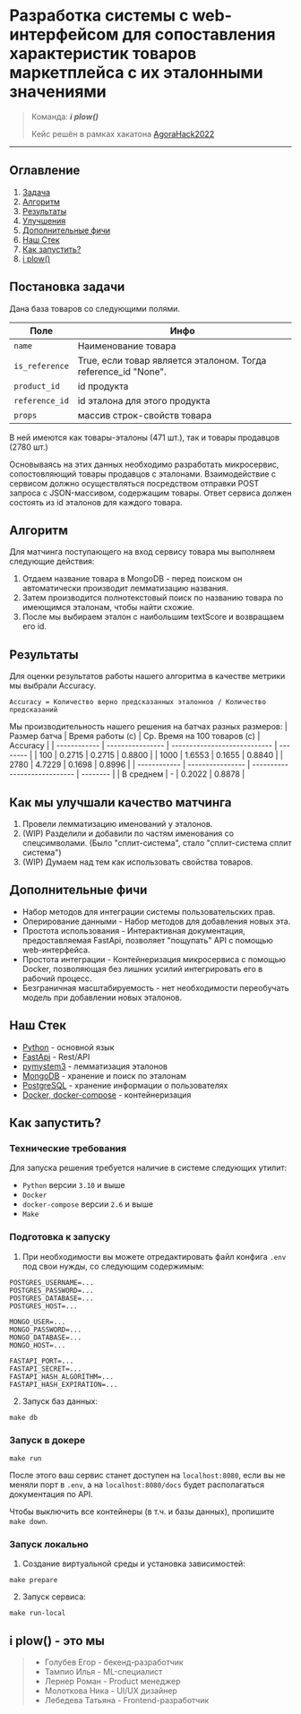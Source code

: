 # Разработка системы с web-интерфейсом для сопоставления характеристик товаров маркетплейса с их эталонными значениями

> Команда: ***i plow()***
>
> Кейс решён в рамках хакатона [AgoraHack2022](https://hackathon.agora.ru/)
---

## Оглавление

1. [Задача](#Постановка-задачи)
2. [Алгоритм](#Алгоритм)
3. [Результаты](#Результаты)
4. [Улучшения](#Как-мы-улучшали-качество-матчинга)
5. [Дополнительные фичи](#Дополнительные-фичи)
6. [Наш Стек](#Стек)
7. [Как запустить?](#как-запустить)
8. [i plow()](#i-plow---это-мы)

## Постановка задачи

Дана база товаров со следующими полями.

| Поле           | Инфо                                                           |
| -------------- | -------------------------------------------------------------- |
| `name`         | Наименование товара                                            |
| `is_reference` | True, если товар является эталоном. Тогда reference_id "None". |
| `product_id`   | id продукта                                                    |
| `reference_id` | id эталона для этого продукта                                  |
| `props`        | массив строк-свойств товара                                    |

В ней имеются как товары-эталоны (471 шт.), так и товары продавцов (2780 шт.)

Основываясь на этих данных необходимо разработать микросервис, сопостовляющий товары продавцов с эталонами. Взаимодействие с сервисом должно осуществляться посредством отправки POST запроса с JSON-массивом, содержащим товары. Ответ сервиса должен состоять из id эталонов для каждого товара.

## Алгоритм

Для матчинга поступающего на вход сервису товара мы выполняем следующие действия:

1. Отдаем название товара в MongoDB - перед поиском он автоматически производит лемматизацию названия.
2. Затем  производится полнотекстовый поиск по названию товара по имеющимся эталонам, чтобы найти схожие.
3. После мы выбираем эталон с наибольшим textScore и возвращаем его id.

## Результаты

Для оценки результатов работы нашего алгоритма в качестве метрики мы выбрали Accuracy.

`Accuracy = Количество верно предсказанных эталоннов / Количество предсказаний`

Мы производительность нашего решения на батчах разных размеров:
| Размер батча | Время работы (с) | Ср. Время на 100 товаров (с) | Accuracy |
| ------------ | ---------------- | ---------------------------- | -------- |
| 100          | 0.2715           | 0.2715                       | 0.8800   |
| 1000         | 1.6553           | 0.1655                       | 0.8840   |
| 2780         | 4.7229           | 0.1698                       | 0.8996   |
| ------------ | ---------------- | ---------------------------- | -------- |
| В среднем    | -                | 0.2022                       | 0.8878   |

## Как мы улучшали качество матчинга

1. Провели лемматизацию именований у эталонов.
2. (WIP) Разделили и добавили по частям именования со спецсимволами. (Было "сплит-система", стало "сплит-система сплит система")
3. (WIP) Думаем над тем как использовать свойства товаров.

## Дополнительные фичи

- Набор методов для интеграции системы пользовательских прав.
- Оперирование данными - Набор методов для добавления новых эта.
- Простота использования - Интерактивная документация, предоставляемая FastApi, позволяет "пощупать" API с помощью web-интерфейса.
- Простота интеграции - Контейнеризация микросервиса с помощью Docker, позволяющая без лишних усилий интегрировать его в рабочий процесс.
- Безграничная масштабируемость - нет необходимости переобучать модель при добавлении новых эталонов.


## Наш Стек

- [Python](https://www.python.org/) - основной язык
- [FastApi](https://fastapi.tiangolo.com/) - Rest/API
- [pymystem3](https://yandex.ru/dev/mystem/) - лемматизация эталонов
- [MongoDB](https://www.mongodb.com/) - хранение и поиск по эталонам
- [PostgreSQL](https://www.postgresql.org/?&) - хранение информации о пользователях
- [Docker, docker-compose](https://www.docker.com/) - контейнеризация

## Как запустить?

### Технические требования
Для запуска решения требуется наличие в системе следующих утилит:
- `Python` версии `3.10` и выше
- `Docker`
- `docker-compose` версии `2.6` и выше
- `Make`

### Подготовка к запуску
1) При необходимости вы можете отредактировать файл конфига `.env` под свои нужды, со следующим содержимым:
```shell
POSTGRES_USERNAME=...
POSTGRES_PASSWORD=...
POSTGRES_DATABASE=...
POSTGRES_HOST=...

MONGO_USER=...
MONGO_PASSWORD=...
MONGO_DATABASE=...
MONGO_HOST=...

FASTAPI_PORT=...
FASTAPI_SECRET=...
FASTAPI_HASH_ALGORITHM=...
FASTAPI_HASH_EXPIRATION=...
```

2) Запуск баз данных:
```shell
make db
```

### Запуск в докере
```shell
make run
```
После этого ваш сервис станет доступен на `localhost:8080`, если вы не меняли порт в `.env`, а на `localhost:8080/docs` будет располагаться документация по API.

Чтобы выключить все контейнеры (в т.ч. и базы данных), пропишите `make down`.

### Запуск локально
1) Создание виртуальной среды и установка зависимостей:
```shell
make prepare
```
2) Запуск сервиса:
```shell
make run-local
```

## i plow() - это мы

>- Голубев Егор - бекенд-разработчик
>- Тампио Илья - ML-специалист
>- Лернер Роман - Product менеджер
>- Молоткова Ника - UI/UX дизайнер
>- Лебедева Татьяна - Frontend-разработчик
